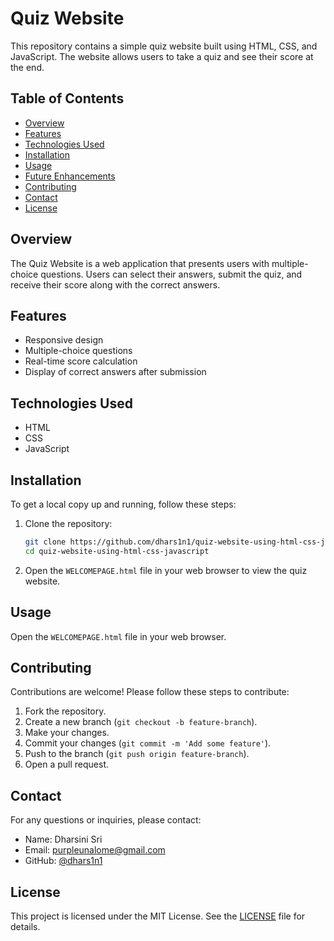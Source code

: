 # Quiz Website

This repository contains a simple quiz website built using HTML, CSS, and JavaScript. The website allows users to take a quiz and see their score at the end.

## Table of Contents

- [Overview](#overview)
- [Features](#features)
- [Technologies Used](#technologies-used)
- [Installation](#installation)
- [Usage](#usage)
- [Future Enhancements](#future-enhancements)
- [Contributing](#contributing)
- [Contact](#contact)
- [License](#license)

## Overview

The Quiz Website is a web application that presents users with multiple-choice questions. Users can select their answers, submit the quiz, and receive their score along with the correct answers.

## Features

- Responsive design
- Multiple-choice questions
- Real-time score calculation
- Display of correct answers after submission

## Technologies Used

- HTML
- CSS
- JavaScript

## Installation

To get a local copy up and running, follow these steps:

1. Clone the repository:

    ```bash
    git clone https://github.com/dhars1n1/quiz-website-using-html-css-javascript.git
    cd quiz-website-using-html-css-javascript
    ```

2. Open the `WELCOMEPAGE.html` file in your web browser to view the quiz website.

## Usage

Open the `WELCOMEPAGE.html` file in your web browser.

## Contributing

Contributions are welcome! Please follow these steps to contribute:

1. Fork the repository.
2. Create a new branch (`git checkout -b feature-branch`).
3. Make your changes.
4. Commit your changes (`git commit -m 'Add some feature'`).
5. Push to the branch (`git push origin feature-branch`).
6. Open a pull request.

## Contact

For any questions or inquiries, please contact:

- Name: Dharsini Sri
- Email: purpleunalome@gmail.com
- GitHub: [@dhars1n1](https://github.com/dhars1n1)

## License

This project is licensed under the MIT License. See the [LICENSE](LICENSE) file for details.
